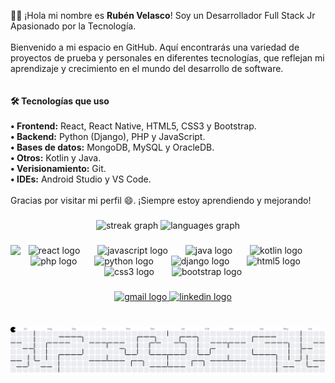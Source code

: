 <p align="left">👨‍💻 ¡Hola mi nombre es <strong>Rubén Velasco</strong>! Soy un Desarrollador Full Stack Jr Apasionado por la Tecnología.<br><br>Bienvenido a mi espacio en GitHub. Aquí encontrarás una variedad de proyectos de prueba y personales en diferentes tecnologías, que reflejan mi aprendizaje y crecimiento en el mundo del desarrollo de software.<br><br><br> <strong>🛠️ Tecnologías que uso</strong><br><br><strong>• Frontend:</strong> React, React Native, HTML5, CSS3 y Bootstrap.<br><strong>• Backend:</strong> Python (Django), PHP y JavaScript.<br><strong>• Bases de datos:</strong> MongoDB, MySQL y OracleDB.<br><strong>• Otros:</strong> Kotlin y Java.<br><strong>• Verisionamiento:</strong> Git.<br><strong>• IDEs:</strong> Android Studio y VS Code. <br><br>Gracias por visitar mi perfil 😄. ¡Siempre estoy aprendiendo y mejorando!</p>

###

<div align="center">
  <img src="https://streak-stats.demolab.com?user=Velasco-Dev&locale=es&mode=daily&theme=dracula&hide_border=true&border_radius=10" height="150" alt="streak graph"  />
  <img src="https://github-readme-stats.vercel.app/api/top-langs?username=Velasco-Dev&locale=es&hide_title=true&layout=compact&card_width=320&langs_count=7&theme=dracula&hide_border=true" height="150" alt="languages graph"  />
</div>

###

<img align="left" height="130" src="https://media1.tenor.com/m/rDKZFPwK-00AAAAC/the-matrix-keanu-reeves.gif"  />

###

<div align="center">
  <img src="https://cdn.jsdelivr.net/gh/devicons/devicon/icons/react/react-original.svg" height="30" alt="react logo"  />
  <img width="20" />
  <img src="https://cdn.jsdelivr.net/gh/devicons/devicon/icons/javascript/javascript-original.svg" height="30" alt="javascript logo"  />
  <img width="20" />
  <img src="https://cdn.jsdelivr.net/gh/devicons/devicon/icons/java/java-original.svg" height="30" alt="java logo"  />
  <img width="20" />
  <img src="https://cdn.jsdelivr.net/gh/devicons/devicon/icons/kotlin/kotlin-original.svg" height="30" alt="kotlin logo"  />
  <img width="20" />
  <img src="https://cdn.jsdelivr.net/gh/devicons/devicon/icons/php/php-original.svg" height="30" alt="php logo"  />
  <img width="20" />
  <img src="https://cdn.jsdelivr.net/gh/devicons/devicon/icons/python/python-original.svg" height="30" alt="python logo"  />
  <img width="20" />
  <img src="https://cdn.jsdelivr.net/gh/devicons/devicon/icons/django/django-plain.svg" height="30" alt="django logo"  />
  <img width="20" />
  <img src="https://cdn.jsdelivr.net/gh/devicons/devicon/icons/html5/html5-original.svg" height="30" alt="html5 logo"  />
  <img width="20" />
  <img src="https://cdn.jsdelivr.net/gh/devicons/devicon/icons/css3/css3-original.svg" height="30" alt="css3 logo"  />
  <img width="20" />
  <img src="https://cdn.jsdelivr.net/gh/devicons/devicon/icons/bootstrap/bootstrap-original.svg" height="30" alt="bootstrap logo"  />
</div>

###

<div align="center">
  <a href="https://mail.google.com/mail/u/0/#inbox?compose=CllgCJvmZDvfZrNfZhfmWDTcSdDKWhCHDZRbrclXLXqnRJhVtJrjkZZVjcqlMxQhZzGlwjRDrJV" target="_blank">
    <img src="https://raw.githubusercontent.com/maurodesouza/profile-readme-generator/master/src/assets/icons/social/gmail/default.svg" width="85" height="35" alt="gmail logo"  />
  </a>
  <a href="https://www.linkedin.com/in/rub%C3%A9n-dar%C3%ADo-velasco-burbano-9bb15322b/" target="_blank">
    <img src="https://raw.githubusercontent.com/maurodesouza/profile-readme-generator/master/src/assets/icons/social/linkedin/default.svg" width="85" height="35" alt="linkedin logo"  />
  </a>
</div>

###

<br clear="both">

<picture>
  <source media="(prefers-color-scheme: dark)" srcset="https://raw.githubusercontent.com/Velasco-Dev/Velasco-Dev/output/pacman-contribution-graph-dark.svg">
  <source media="(prefers-color-scheme: light)" srcset="https://raw.githubusercontent.com/Velasco-Dev/Velasco-Dev/output/pacman-contribution-graph.svg">
  <img alt="pacman contribution graph" src="https://raw.githubusercontent.com/Velasco-Dev/Velasco-Dev/output/pacman-contribution-graph.svg">
</picture>

###

<!---
Velasco-Dev/Velasco-Dev is a ✨ special ✨ repository because its `README.md` (this file) appears on your GitHub profile.
You can click the Preview link to take a look at your changes.
--->
